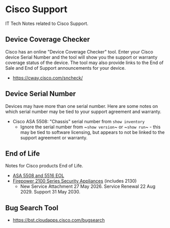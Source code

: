 # Cisco Support

IT Tech Notes related to Cisco Support.

## Device Coverage Checker

Cisco has an online "Device Coverage Checker" tool. Enter your Cisco device Serial Number and the tool will show you the support or warranty coverage status of the device. The tool may also provide links to the End of Sale and End of Support announcements for your device.

* https://cway.cisco.com/sncheck/

## Device Serial Number

Devices may have more than one serial number. Here are some notes on which serial number may be tied to your support agreement and warranty.

* Cisco ASA 5508: "Chassis" serial number from `show inventory`
  * Ignore the serial number from ~`show version`~ or ~`show run`~ - this may be tied to software licensing, but appears to not be linked to the support agreement or warranty.

## End of Life

Notes for Cisco products End of Life.

* [ASA 5508 and 5516 EOL][1]
* [Firepower 2100 Series Security Appliances][2] (includes 2130)
  * New Service Attachment 27 May 2026. Service Renewal 22 Aug 2029. Support 31 May 2030.
 
## Bug Search Tool

* https://bst.cloudapps.cisco.com/bugsearch

[1]: https://www.cisco.com/c/en/us/products/collateral/security/asa-5500-series-next-generation-firewalls/eos-eol-notice-c51-744798.html
[2]: https://www.cisco.com/c/en/us/products/collateral/security/firepower-ngfw/firepower-2100-series-sec-app-5-yr-sub-eol.html
